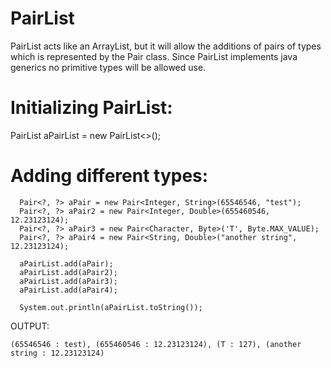 PairList
========

PairList acts like an ArrayList, but it will allow the additions of pairs of types which is represented by the Pair<?, ?> class. Since PairList implements java generics no primitive types will be allowed use.

Initializing PairList:
======================

PairList<?, ?> aPairList = new PairList<>();

Adding different types:
=======================
```
  Pair<?, ?> aPair = new Pair<Integer, String>(65546546, "test");
  Pair<?, ?> aPair2 = new Pair<Integer, Double>(655460546, 12.23123124);
  Pair<?, ?> aPair3 = new Pair<Character, Byte>('T', Byte.MAX_VALUE);
  Pair<?, ?> aPair4 = new Pair<String, Double>("another string", 12.23123124);

  aPairList.add(aPair);
  aPairList.add(aPair2);
  aPairList.add(aPair3);
  aPairList.add(aPair4);

  System.out.println(aPairList.toString());
```
OUTPUT: 
```
(65546546 : test), (655460546 : 12.23123124), (T : 127), (another string : 12.23123124)
```
